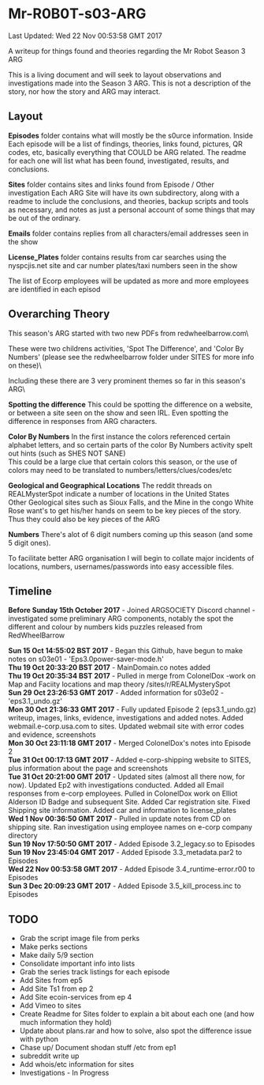 # Mr-R0B0T-s03-ARG

Last Updated: Wed 22 Nov 00:53:58 GMT 2017

A writeup for things found and theories regarding the Mr Robot Season 3 ARG

This is a living document and will seek to layout observations and investigations made into the Season 3 ARG. This is not a description of the story, nor how the story and ARG may interact.

Layout
------

**Episodes** folder contains what will mostly be the s0urce information.
Inside Each episode will be a list of findings, theories, links found, pictures, QR codes, etc, basically everything that COULD be ARG related. The readme for each one will list what has been found, investigated, results, and conclusions.

**Sites** folder contains sites and links found from Episode / Other investigation
Each ARG Site will have its own subdirectory, along with a readme to include the conclusions, and theories, backup scripts and tools as necessary, and notes as just a personal account of some things that may be out of the ordinary.  

**Emails** folder contains replies from all characters/email addresses seen in the show

**License_Plates** folder contains results from car searches using the nyspcjis.net site and car number plates/taxi numbers seen in the show

The list of Ecorp employees will be updated as more and more employees are identified in each episod


Overarching Theory
------------------

This season's ARG started with two new PDFs from redwheelbarrow.com\

These were two childrens activities, 'Spot The Difference', and 'Color By Numbers' (please see the redwheelbarrow folder under SITES for more info on these)\

Including these there are 3 very prominent themes so far in this season's ARG\

**Spotting the difference**
This could be spotting the difference on a website, or between a site seen on the show and seen IRL. Even spotting the difference in responses from ARG characters.

**Color By Numbers**
In the first instance the colors referenced certain alphabet letters, and so certain parts of the color By Numbers activity spelt out hints (such as SHES NOT SANE)\
This could be a large clue that certain colors this season, or the use of colors may need to be translated to numbers/letters/clues/codes/etc

**Geological and Geographical Locations**
The reddit threads on REALMysterSpot indicate a number of locations in the United States\
Other Geological sites such as Sioux Falls, and the Mine in the congo White Rose want's to get his/her hands on seem to be key pieces of the story. Thus they could also be key pieces of the ARG

**Numbers**
There's alot of 6 digit numbers coming up this season (and some 5 digit ones).  


To facilitate better ARG organisation I will begin to collate major incidents of locations, numbers, usernames/passwords into easy accessible files.


Timeline
--------

**Before Sunday 15th October 2017** - Joined ARGSOCIETY Discord channel - investigated some preliminary ARG components, notably the spot the different and colour by numbers kids puzzles released from RedWheelBarrow  

**Sun 15 Oct 14:55:02 BST 2017** - Began this Github, have begun to make notes on s03e01 - 'Eps3.0power-saver-mode.h'  
**Thu 19 Oct 20:33:20 BST 2017** - MainDomain.co notes added  
**Thu 19 Oct 20:35:34 BST 2017** - Pulled in merge from ColonelDox -work on Map and Faciity locations and map theory /sites/r/REALMysterySpot  
**Sun 29 Oct 23:26:53 GMT 2017** - Added information for s03e02 - 'eps3.1_undo.gz'  
**Mon 30 Oct 21:36:33 GMT 2017** - Fully updated Episode 2 (eps3.1_undo.gz) writeup, images, links, evidence, investigations and added notes. Added webmail.e-corp.usa.com to sites. Updated webmail site with error codes and evidence, screenshots  
**Mon 30 Oct 23:11:18 GMT 2017** - Merged ColonelDox's notes into Episode 2  
**Tue 31 Oct 00:17:13 GMT 2017** - Added e-corp-shipping website to SITES, plus information about the page and screenshots  
**Tue 31 Oct 20:21:00 GMT 2017** - Updated sites (almost all there now, for now). Updated Ep2 with investigations conducted. Added all Email responses from e-corp employees. Pulled in ColonelDox work on Elliot Alderson ID Badge and subsequent Site. Added Car registration site. Fixed Shipping site information. Added car and information to license_plates\
**Wed  1 Nov 00:36:50 GMT 2017** - Pulled in update notes from CD on shipping site. Ran investigation using employee names on e-corp company directory  
**Sun 19 Nov 17:50:50 GMT 2017** - Added Episode 3.2_legacy.so to Episodes  
**Sun 19 Nov 23:45:04 GMT 2017** - Added Episode 3.3_metadata.par2 to Episodes  
**Wed 22 Nov 00:53:58 GMT 2017** - Added Episode 3.4_runtime-error.r00 to Episodes  
**Sun  3 Dec 20:09:23 GMT 2017** - Added Episode 3.5_kill_process.inc to Episodes









TODO
----

- Grab the script image file from perks
- Make perks sections
- Make daily 5/9 section
- Consolidate important info into lists
- Grab the series track listings for each episode
- Add Sites from ep5
- Add Site Ts1 from ep 2
- Add Site ecoin-services from ep 4
- Add Vimeo to sites
- Create Readme for Sites folder to explain a bit about each one (and how much information they hold)
- Update about plans.rar and how to solve, also spot the difference issue with python
- Chase up/ Document shodan stuff /etc from ep1
- subreddit write up
- Add whois/etc information for sites
- Investigations - In Progress

